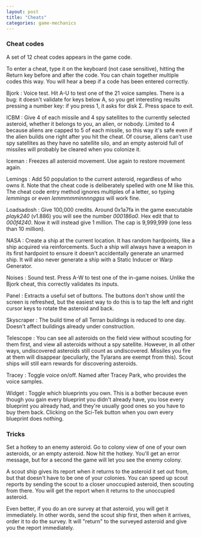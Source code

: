 ```yaml
---
layout: post
title: "Cheats"
categories: game-mechanics
---
```


### Cheat codes

A set of 12 cheat codes appears in the game code.

To enter a cheat, type it on the keyboard (not case sensitive), hitting the
Return key before and after the code. You can chain together multiple codes this
way. You will hear a beep if a code has been entered correctly.

Bjork
: Voice test. Hit A-U to test one of the 21 voice samples. There is a bug: it
doesn't validate for keys below A, so you get interesting results pressing a
number key: if you press 1, it asks for disk &Sigma;. Press space to exit.

ICBM
: Give 4 of each missile and 4 spy satellites to the currently selected
asteroid, whether it belongs to you, an alien, or nobody. Limited to 4 because
aliens are capped to 5 of each missile, so this way it's safe even if the alien
builds one right after you hit the cheat. Of course, aliens can't use spy
satellites as they have no satellite silo, and an empty asteroid full of
missiles will probably be cleared when you colonize it.

Iceman
: Freezes all asteroid movement. Use again to restore movement again.

Lemings
: Add 50 population to the current asteroid, regardless of who owns it.  Note
that the cheat code is deliberately  spelled with one M like this. The cheat
code entry method ignores multiples of a letter, so typing _lemmings_
or even _lemmmmminnnnggss_ will work fine.

Loadsadosh
: Give 100,000 credits. Around 0x1a7fa in the game executable _playk240_
(v1.886) you will see the number _000186a0_. Hex edit that to
_000f4240_. Now it will instead give 1 million. The cap is 9,999,999
(one less than 10 million).

NASA
: Create a ship at the current location. It has random hardpoints, like a ship
acquired via reinforcements. Such a ship will always have a weapon in its first
hardpoint to ensure it doesn't accidentally generate an unarmed ship. It will
also never generate a ship with a Static Inducer or Warp Generator.

Noises
: Sound test. Press A-W to test one of the in-game noises. Unlike the Bjork
cheat, this correctly validates its inputs.

Panel
: Extracts a useful set of buttons. The buttons don't show until the screen is
refreshed, but the easiest way to do this is to tap the left and right cursor
keys to rotate the asteroid and back.

Skyscraper
: The build time of all Terran buildings is reduced to one day. Doesn't affect
buildings already under construction.

Telescope
: You can see all asteroids on the field view without scouting for them first,
and view all asteroids without a spy satellite. However, in all other ways,
undiscovered asteroids still count as undiscovered. Missiles you fire at them
will disappear (peculiarly, the Tylarans are exempt from this). Scout ships will
still earn rewards for discovering asteroids.

Tracey
: Toggle voice on/off. Named after Tracey Park, who provides the voice samples.

Widget
: Toggle which blueprints you own. This is a bother because even though you gain
every blueprint you didn't already have, you lose every blueprint you already
had, and they're usually good ones so you have to buy them back. Clicking on the
Sci-Tek button when you own every blueprint does nothing.

### Tricks

Set a hotkey to an enemy asteroid. Go to colony view of one of your own
asteroids, or an empty asteroid. Now hit the hotkey. You'll get an error
message, but for a second the game will let you see the enemy colony.

A scout ship gives its report when it returns to the asteroid it set out from,
but that doesn't have to be one of your colonies. You can speed up scout reports
by sending the scout to a closer unoccupied asteroid, then scouting from there.
You will get the report when it returns to the unoccupied asteroid.

Even better, if you do an ore survey at that asteroid, you will get it
immediately. In other words, send the scout ship first, then when it arrives,
order it to do the survey. It will "return" to the surveyed asteroid and give
you the report immediately.
